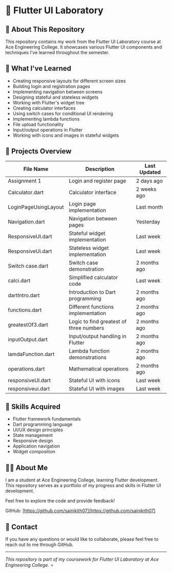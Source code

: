 # 📱 Flutter UI Laboratory

## 📂 About This Repository
This repository contains my work from the Flutter UI Laboratory course at Ace Engineering College. It showcases various Flutter UI components and techniques I've learned throughout the semester.

## 🧠 What I've Learned
- Creating responsive layouts for different screen sizes 
- Building login and registration pages   
- Implementing navigation between screens  
- Designing stateful and stateless widgets 
- Working with Flutter's widget tree
- Creating calculator interfaces  
- Using switch cases for conditional UI rendering
- Implementing lambda functions 
- File upload functionality
- Input/output operations in Flutter
- Working with icons and images in stateful widgets

## 🚀 Projects Overview

| File Name | Description | Last Updated |
|-----------|-------------|-------------|
| Assignment 1 | Login and register page | 2 days ago |
| Calculator.dart | Calculator interface | 2 weeks ago |
| LoginPageUsingLayout | Login page implementation | Last month |
| Navigation.dart | Navigation between pages | Yesterday |
| ResponsiveUI.dart | Stateful widget implementation | Last week |
| ResponsiveUi.dart | Stateless widget implementation | Last week |
| Switch case.dart | Switch case demonstration | 2 months ago |
| calci.dart | Simplified calculator code | Last week |
| dartIntro.dart | Introduction to Dart programming | 2 months ago |
| functions.dart | Different functions implementation | 2 months ago |
| greatestOf3.dart | Logic to find greatest of three numbers | 2 months ago |
| inputOutput.dart | Input/output handling in Flutter | 2 months ago |
| lamdaFunction.dart | Lambda function demonstrations | 2 months ago |
| operations.dart | Mathematical operations | 2 months ago |
| responsiveUI.dart | Stateful UI with icons | Last week |
| responsiveui.dart | Stateful UI with images | Last week |

## 💪 Skills Acquired
- Flutter framework fundamentals
- Dart programming language
- UI/UX design principles
- State management
- Responsive design
- Application navigation
- Widget composition

## 👨‍🎓 About Me
I am a student at Ace Engineering College, learning Flutter development. This repository serves as a portfolio of my progress and skills in Flutter UI development.

Feel free to explore the code and provide feedback!

GitHub: [https://github.com/sainikith07](https://github.com/sainikith07)

## 📧 Contact
If you have any questions or would like to collaborate, please feel free to reach out to me through GitHub.

---

*This repository is part of my coursework for Flutter UI Laboratory at Ace Engineering College.* ⭐

